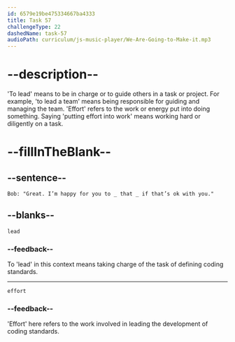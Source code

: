 ```yaml
---
id: 6579e19be475334667ba4333
title: Task 57
challengeType: 22
dashedName: task-57
audioPath: curriculum/js-music-player/We-Are-Going-to-Make-it.mp3
---
```


<!--
AUDIO REFERENCE: 
Bob: "Great. I’m happy for you to _ that _ if that’s ok with you."
-->

# --description--

'To lead' means to be in charge or to guide others in a task or project. For example, 'to lead a team' means being responsible for guiding and managing the team. 'Effort' refers to the work or energy put into doing something. Saying 'putting effort into work' means working hard or diligently on a task.

# --fillInTheBlank--

## --sentence--

`Bob: "Great. I’m happy for you to _ that _ if that’s ok with you."`

## --blanks--

`lead`

### --feedback--

To 'lead' in this context means taking charge of the task of defining coding standards.

---

`effort`

### --feedback--

'Effort' here refers to the work involved in leading the development of coding standards.

